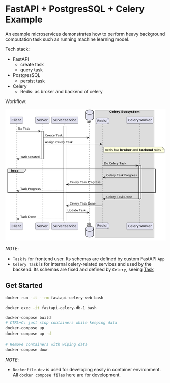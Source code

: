 # FastAPI + PostgresSQL + Celery Example

An example microservices demonstrates how to perform heavy background computation task such as running machine learning model.

Tech stack:

- FastAPI
  - create task
  - query task
- PostgresSQL
  - persist task
- Celery
  - Redis: as broker and backend of celery

Workflow:

![workflow](./out/workflow.png)

_NOTE_:

- `Task` is for frontend user. Its schemas are defined by custom FastAPI `App`
- `Celery Task` is for internal celery-related services and used by the backend. Its schemas are fixed and defined by `Celery`, seeing [Task](https://docs.celeryq.dev/en/latest/internals/reference/celery.backends.database.models.html#celery.backends.database.models)

## Get Started

```sh
docker run -it --rm fastapi-celery-web bash
```

```sh
docker exec -it fastapi-celery-db-1 bash
```

```sh
docker-compose build
# CTRL+C: just stop containers while keeping data
docker-compose up
docker-compose up -d

# Remove containers with wiping data
docker-compose down 
```

_NOTE_:

- `Dockerfile.dev` is used for developing easily in container environment. All `docker compose files` here are for development.
